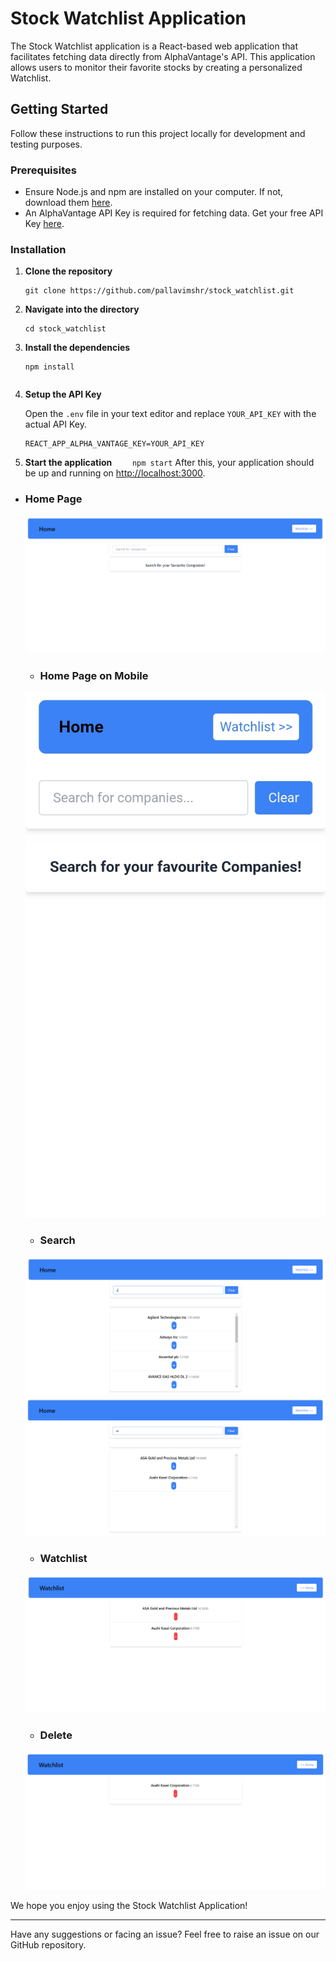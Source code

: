 # Stock Watchlist Application

The Stock Watchlist application is a React-based web application that facilitates fetching data directly from AlphaVantage's API. This application allows users to monitor their favorite stocks by creating a personalized Watchlist.

## Getting Started

Follow these instructions to run this project locally for development and testing purposes.

### Prerequisites

- Ensure Node.js and npm are installed on your computer. If not, download them [here](https://nodejs.org/en/download/).
- An AlphaVantage API Key is required for fetching data. Get your free API Key [here](https://www.alphavantage.co/support/#api-key).

### Installation

1. **Clone the repository**
   ```
   git clone https://github.com/pallavimshr/stock_watchlist.git
   ```
2. **Navigate into the directory**
   ```
   cd stock_watchlist
   ```
3. **Install the dependencies**

   ```
   npm install
   ```

   ```

   ```

4. **Setup the API Key**

   Open the `.env` file in your text editor and replace `YOUR_API_KEY` with the actual API Key.

   ```
   REACT_APP_ALPHA_VANTAGE_KEY=YOUR_API_KEY
   ```

5. **Start the application**
   `    npm start`
   After this, your application should be up and running on [http://localhost:3000](http://localhost:3000).

- ### Home Page

  ![Screenshot](Snapshots/home.png)

  - ### Home Page on Mobile

  ![Screenshot](Snapshots/mobile.jpg)

  - ### Search

  ![Screenshot](Snapshots/search1.png)
  ![Screenshot](Snapshots/search2.png)

  - ### Watchlist

  ![Screenshot](Snapshots/watchlist.png)

  - ### Delete

  ![Screenshot](Snapshots/delete.png)

We hope you enjoy using the Stock Watchlist Application!

---

Have any suggestions or facing an issue? Feel free to raise an issue on our GitHub repository.
